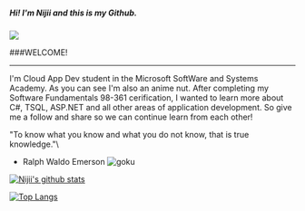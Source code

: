 ##### Hi! I'm Nijii and this is my Github. 
![](https://visitor-badge.glitch.me/badge?page_id=NijiiD.NijiiD.readme)
<br />

###WELCOME!
************
I'm Cloud App Dev student in the Microsoft SoftWare and Systems Academy. As you can see I'm also an anime nut.
After completing my Software Fundamentals 98-361 cerification, I wanted to learn more about C#, TSQL, ASP.NET and
all other areas of application development. So give me a follow and share so we can continue learn from each other!

\"To know what you know and what you do not know, that is true knowledge."\
- Ralph Waldo Emerson
![goku](https://user-images.githubusercontent.com/68288691/92551994-8cecca00-f22d-11ea-95cf-c6467ab02d74.gif) 


[![Nijii's github stats](https://github-readme-stats.vercel.app/api?username=NijiiD)](https://github.com/anuraghazra/github-readme-stats)

[![Top Langs](https://github-readme-stats.vercel.app/api/top-langs/?username=NijiiD)](https://github.com/anuraghazra/github-readme-stats)


